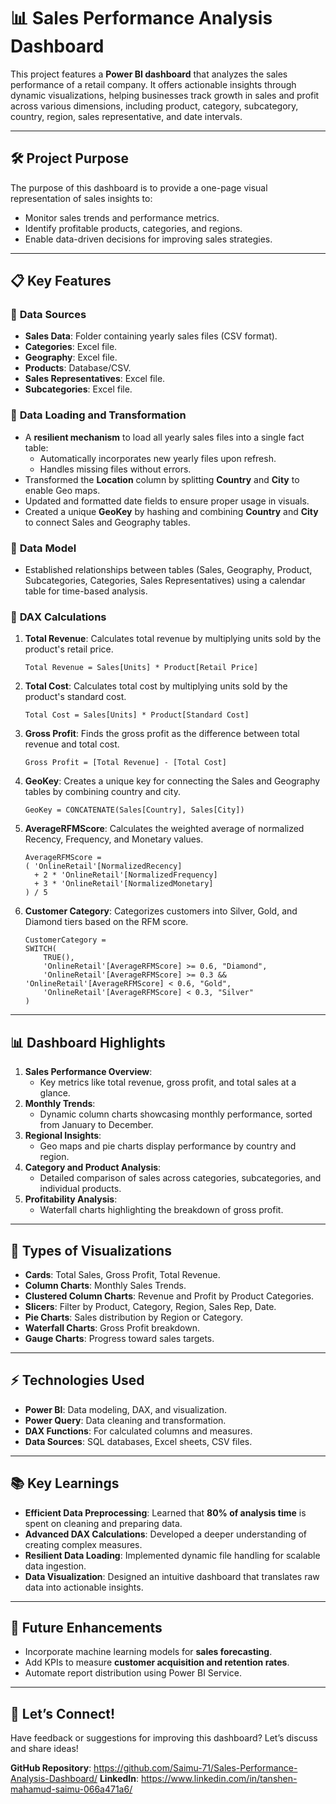 # 📊 Sales Performance Analysis Dashboard  

This project features a **Power BI dashboard** that analyzes the sales performance of a retail company. It offers actionable insights through dynamic visualizations, helping businesses track growth in sales and profit across various dimensions, including product, category, subcategory, country, region, sales representative, and date intervals.

---

## 🛠️ **Project Purpose**  
The purpose of this dashboard is to provide a one-page visual representation of sales insights to:  
- Monitor sales trends and performance metrics.  
- Identify profitable products, categories, and regions.  
- Enable data-driven decisions for improving sales strategies.  

---

## 📋 **Key Features**  

### 🔹 **Data Sources**  
- **Sales Data**: Folder containing yearly sales files (CSV format).  
- **Categories**: Excel file.  
- **Geography**: Excel file.  
- **Products**: Database/CSV.  
- **Sales Representatives**: Excel file.  
- **Subcategories**: Excel file.  

### 🔹 **Data Loading and Transformation**  
- A **resilient mechanism** to load all yearly sales files into a single fact table:  
  - Automatically incorporates new yearly files upon refresh.  
  - Handles missing files without errors.  
- Transformed the **Location** column by splitting **Country** and **City** to enable Geo maps.  
- Updated and formatted date fields to ensure proper usage in visuals.  
- Created a unique **GeoKey** by hashing and combining **Country** and **City** to connect Sales and Geography tables.  

### 🔹 **Data Model**  
- Established relationships between tables (Sales, Geography, Product, Subcategories, Categories, Sales Representatives) using a calendar table for time-based analysis.  

### 🔹 **DAX Calculations**  
1. **Total Revenue**: Calculates total revenue by multiplying units sold by the product's retail price.  
    ```DAX  
    Total Revenue = Sales[Units] * Product[Retail Price]
    ```  

2. **Total Cost**: Calculates total cost by multiplying units sold by the product's standard cost.  
    ```DAX  
    Total Cost = Sales[Units] * Product[Standard Cost]
    ```  

3. **Gross Profit**: Finds the gross profit as the difference between total revenue and total cost.  
    ```DAX  
    Gross Profit = [Total Revenue] - [Total Cost]
    ```  

4. **GeoKey**: Creates a unique key for connecting the Sales and Geography tables by combining country and city.  
    ```DAX  
    GeoKey = CONCATENATE(Sales[Country], Sales[City])
    ```  

5. **AverageRFMScore**: Calculates the weighted average of normalized Recency, Frequency, and Monetary values.  
    ```DAX  
    AverageRFMScore =  
    ( 'OnlineRetail'[NormalizedRecency]  
      + 2 * 'OnlineRetail'[NormalizedFrequency]  
      + 3 * 'OnlineRetail'[NormalizedMonetary]  
    ) / 5
    ```  

6. **Customer Category**: Categorizes customers into Silver, Gold, and Diamond tiers based on the RFM score.  
    ```DAX  
    CustomerCategory =  
    SWITCH(  
        TRUE(),  
        'OnlineRetail'[AverageRFMScore] >= 0.6, "Diamond",  
        'OnlineRetail'[AverageRFMScore] >= 0.3 && 'OnlineRetail'[AverageRFMScore] < 0.6, "Gold",  
        'OnlineRetail'[AverageRFMScore] < 0.3, "Silver"  
    )
    ```  

---

## 📊 **Dashboard Highlights**  
1. **Sales Performance Overview**:  
   - Key metrics like total revenue, gross profit, and total sales at a glance.  
2. **Monthly Trends**:  
   - Dynamic column charts showcasing monthly performance, sorted from January to December.  
3. **Regional Insights**:  
   - Geo maps and pie charts display performance by country and region.  
4. **Category and Product Analysis**:  
   - Detailed comparison of sales across categories, subcategories, and individual products.  
5. **Profitability Analysis**:  
   - Waterfall charts highlighting the breakdown of gross profit.  

---

## 🔢 **Types of Visualizations**  
- **Cards**: Total Sales, Gross Profit, Total Revenue.  
- **Column Charts**: Monthly Sales Trends.  
- **Clustered Column Charts**: Revenue and Profit by Product Categories.  
- **Slicers**: Filter by Product, Category, Region, Sales Rep, Date.  
- **Pie Charts**: Sales distribution by Region or Category.  
- **Waterfall Charts**: Gross Profit breakdown.  
- **Gauge Charts**: Progress toward sales targets.  

---

## ⚡ **Technologies Used**  
- **Power BI**: Data modeling, DAX, and visualization.  
- **Power Query**: Data cleaning and transformation.  
- **DAX Functions**: For calculated columns and measures.  
- **Data Sources**: SQL databases, Excel sheets, CSV files.  

---

## 📚 **Key Learnings**  
- **Efficient Data Preprocessing**: Learned that **80% of analysis time** is spent on cleaning and preparing data.  
- **Advanced DAX Calculations**: Developed a deeper understanding of creating complex measures.  
- **Resilient Data Loading**: Implemented dynamic file handling for scalable data ingestion.  
- **Data Visualization**: Designed an intuitive dashboard that translates raw data into actionable insights.  

---

## 🚀 **Future Enhancements**  
- Incorporate machine learning models for **sales forecasting**.  
- Add KPIs to measure **customer acquisition and retention rates**.  
- Automate report distribution using Power BI Service.  

---

## 💬 **Let’s Connect!**  
Have feedback or suggestions for improving this dashboard? Let’s discuss and share ideas!  

**GitHub Repository**: https://github.com/Saimu-71/Sales-Performance-Analysis-Dashboard/
**LinkedIn**: https://www.linkedin.com/in/tanshen-mahamud-saimu-066a471a6/

